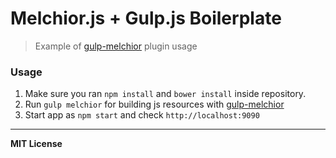 # Melchior.js + Gulp.js Boilerplate

> Example of [gulp-melchior](https://github.com/dnbard/gulp-melchior) plugin usage

### Usage

1. Make sure you ran `npm install` and `bower install` inside repository.
2. Run `gulp melchior` for building js resources with [gulp-melchior](https://github.com/dnbard/gulp-melchior)
3. Start app as `npm start` and check `http://localhost:9090`

---

**MIT License**
